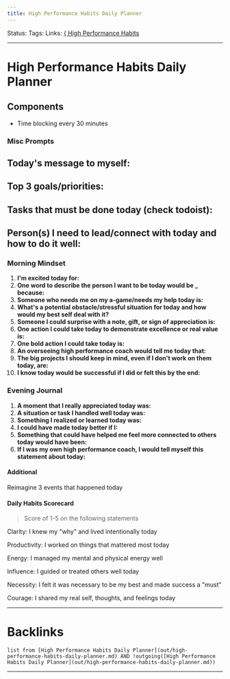 ```yaml
---
title: High Performance Habits Daily Planner
---
```

Status: 
Tags: 
Links: [{ High Performance Habits](out/-high-performance-habits.md)
___
# High Performance Habits Daily Planner
## Components
- Time blocking every 30 minutes

### Misc Prompts
**Today's message to myself:**
- 

**Top 3 goals/priorities:**
- 

**Tasks that must be done today (check todoist):**
- 

**Person(s) I need to lead/connect with today and how to do it well:**
- 

### Morning Mindset
1. **I'm excited today for:**
1. **One word to describe the person I want to be today would be _ because:**
1. **Someone who needs me on my a-game/needs my help today is:**
1. **What's a potential obstacle/stressful situation for today and how would my best self deal with it?**
1. **Someone I could surprise with a note, gift, or sign of appreciation is:**
1. **One action I could take today to demonstrate excellence or real value is:**
1. **One bold action I could take today is:**
1. **An overseeing high performance coach would tell me today that:**
1. **The big projects I should keep in mind, even if I don't work on them today, are:**
1. **I know today would be successful if I did or felt this by the end:**
### Evening Journal
1. **A moment that I really appreciated today was:**
1. **A situation or task I handled well today was:**
1. **Something I realized or learned today was:**
1. **I could have made today better if I:**
1. **Something that could have helped me feel more connected to others today would have been:**
1. **If I was my own high performance coach, I would tell myself this statement about today:**

#### Additional
Reimagine 3 events that happened today
#### Daily Habits Scorecard
> Score of 1-5 on the following statements

Clarity: I knew my "why" and lived intentionally today

Productivity: I worked on things that mattered most today

Energy: I managed my mental and physical energy well

Influence: I guided or treated others well today

Necessity: I felt it was necessary to be my best and made success a "must"

Courage: I shared my real self, thoughts, and feelings today
___
# Backlinks
```dataview
list from [High Performance Habits Daily Planner](out/high-performance-habits-daily-planner.md) AND !outgoing([High Performance Habits Daily Planner](out/high-performance-habits-daily-planner.md))
```
___
